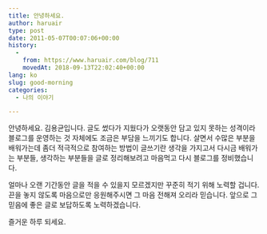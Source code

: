 ```yaml
---
title: 안녕하세요.
author: haruair
type: post
date: 2011-05-07T00:07:06+00:00
history:
  - 
    from: https://www.haruair.com/blog/711
    movedAt: 2018-09-13T22:02:40+00:00
lang: ko
slug: good-morning
categories:
  - 나의 이야기

---
```

안녕하세요. 김용균입니다. 글도 썼다가 지웠다가 오랫동안 담고 있지 못하는 성격이라 블로그를 운영하는 것 자체에도 조금은 부담을 느끼기도 합니다. 살면서 수많은 부분을 배워가는데 좀더 적극적으로 참여하는 방법이 글쓰기란 생각을 가지고서 다시금 배워가는 부분들, 생각하는 부분들을 글로 정리해보려고 마음먹고 다시 블로그를 정비했습니다.

얼마나 오랜 기간동안 글을 적을 수 있을지 모르겠지만 꾸준히 적기 위해 노력할 겁니다. 끈을 놓지 않도록 마음으로만 응원해주시면 그 마음 전해져 오리라 믿습니다. 앞으로 그 믿음에 좋은 글로 보답하도록 노력하겠습니다.

즐거운 하루 되세요.